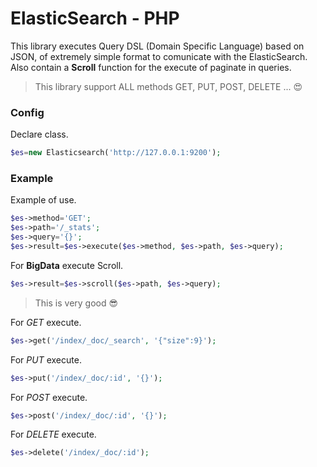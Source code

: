 # ElasticSearch - PHP

This library executes Query DSL (Domain Specific Language) based on JSON, of extremely simple format to comunicate with the ElasticSearch.
Also contain  a **Scroll**  function for the execute of paginate in queries.

> This library support ALL methods GET, PUT, POST, DELETE ... :heart_eyes:

### Config

Declare class.

```php
$es=new Elasticsearch('http://127.0.0.1:9200');
```

### Example

Example of use.

```php
$es->method='GET';
$es->path='/_stats';
$es->query='{}';
$es->result=$es->execute($es->method, $es->path, $es->query);
```

For **BigData** execute Scroll.

```php
$es->result=$es->scroll($es->path, $es->query);
```

> This is very good :sunglasses:

For _GET_ execute.

```php
$es->get('/index/_doc/_search', '{"size":9}');
```

For _PUT_ execute.

```php
$es->put('/index/_doc/:id', '{}');
```

For _POST_ execute.

```php
$es->post('/index/_doc/:id', '{}');
```

For _DELETE_ execute.

```php
$es->delete('/index/_doc/:id');
```
